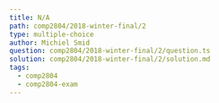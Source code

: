 ```yaml
---
title: N/A
path: comp2804/2018-winter-final/2
type: multiple-choice
author: Michiel Smid
question: comp2804/2018-winter-final/2/question.ts
solution: comp2804/2018-winter-final/2/solution.md
tags:
  - comp2804
  - comp2804-exam
---
```

